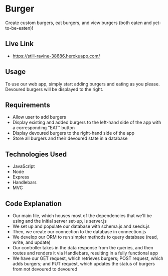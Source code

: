 # Burger

Create custom burgers, eat burgers, and view burgers (both eaten and yet-to-be-eaten)!

## Live Link

- https://still-ravine-38686.herokuapp.com/

## Usage

To use our web app, simply start adding burgers and eating as you please. Devoured burgers will be displayed to the right.

## Requirements

- Allow user to add burgers
- Display existing and added burgers to the left-hand side of the app with a corresponding "EAT" button
- Display devoured burgers to the right-hand side of the app
- Store all burgers and their devoured state in a database

## Technologies Used

- JavaScript
- Node
- Express
- Handlebars
- MVC

## Code Explanation

- Our main file, which houses most of the dependencies that we'll be using and the initial server set-up, is server.js
- We set up and populate our database with schema.js and seeds.js
- Then, we create our connection to the database in connection.js
- We develop our ORM to run simpler methods to query database (read, write, and update)
- Our controller takes in the data response from the queries, and then routes and renders it via Handlebars, resulting in a fully functional app
- We have our GET request, which retrieves burgers; POST request, which adds burgers; and PUT request, which updates the status of burgers from not devoured to devoured
